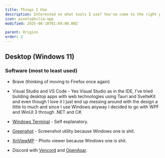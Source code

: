 ```yaml
---
title: Things I Use
description: Interested on what tools I use? You've come to the right place!
icon: pixelophilia-app
modified: 2025-08-10T01:04:00.00Z

parent: Origins
order: 2
---
```


## Desktop (Windows 11)

### Software (most to least used)

- Brave (thinking of moving to Firefox once again)
- Visual Studio and VS Code - Yes Visual Studio as in the IDE, I've tried building desktop apps with web technologies using Tauri and SvelteKit and even though I love it I just end up messing around with the design a little to much and since I use Windows anyway I decided to go with WPF and WinUI 3 through .NET and C#.

- [Windows Terminal](https://github.com/microsoft/terminal) - Self explanatory.

- [Greenshot](https://getgreenshot.org) - Screenshot utility because Windows one is shit.

- [XnViewMP](https://www.xnview.com/en/xnviewmp/) - Photo viewer because Windows one is shit.

- Discord with [Vencord](https://vencord.dev) and [OpenAsar](https://openasar.dev).
